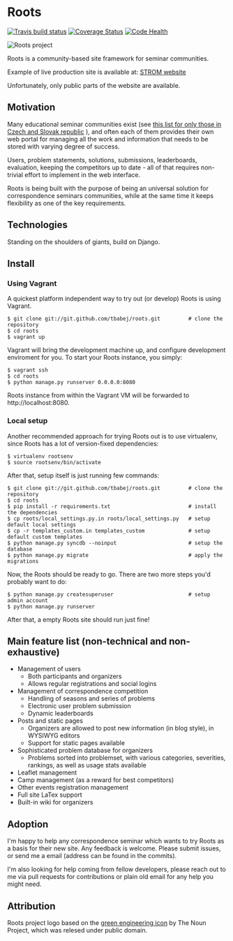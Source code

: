 Roots
=====

[![Travis build status](https://travis-ci.org/tbabej/roots.svg?branch=master)](https://travis-ci.org/tbabej/roots)
[![Coverage Status](https://coveralls.io/repos/tbabej/roots/badge.svg?branch=master)](https://coveralls.io/r/tbabej/roots?branch=master)
[![Code Health](https://landscape.io/github/tbabej/roots/master/landscape.svg?style=flat)](https://landscape.io/github/tbabej/roots/master)

![Roots project](https://raw.githubusercontent.com/tbabej/roots/master/base/static/logo.png  "Roots project")

Roots is a community-based site framework for seminar communities.

Example of live production site is available at: [STROM website](https://seminar.strom.sk/)

Unfortunately, only public parts of the website are available.

Motivation
----------

Many educational seminar communities exist (see [this list for only those in Czech and Slovak republic](http://cs.wikipedia.org/wiki/Koresponden%C4%8Dn%C3%AD_semin%C3%A1%C5%99#P.C5.99ehled_semin.C3.A1.C5.99.C5.AF_v.C4.8Detn.C4.9B_t.C3.A9mat) ), and often each of them provides their own web portal for managing all the work and information that needs to be stored with varying degree of success.

Users, problem statements, solutions, submissions, leaderboards, evaluation, keeping the competitors up to date - all of that requires non-trivial effort to implement in the web interface.

Roots is being built with the purpose of being an universal solution for correspondence seminars communities, while at the same time it keeps flexibility as one of the key requirements.

Technologies
------------

Standing on the shoulders of giants, build on Django.

Install
-------

### Using Vagrant

A quickest platform independent way to try out (or develop) Roots is using
Vagrant.

    $ git clone git://git.github.com/tbabej/roots.git         # clone the repository
    $ cd roots
    $ vagrant up

Vagrant will bring the development machine up, and configure development
enviroment for you. To start your Roots instance, you simply:

    $ vagrant ssh
    $ cd roots
    $ python manage.py runserver 0.0.0.0:8080

Roots instance from within the Vagrant VM will be forwarded
to http://localhost:8080.

### Local setup

Another recommended approach for trying Roots out is to use virtualenv,
since Roots has a lot of version-fixed dependencies:

    $ virtualenv rootsenv
    $ source rootsenv/bin/activate

After that, setup itself is just running few commands:

    $ git clone git://git.github.com/tbabej/roots.git         # clone the repository
    $ cd roots
    $ pip install -r requirements.txt                         # install the dependencies
    $ cp roots/local_settings.py.in roots/local_settings.py   # setup default local settings
    $ cp -r templates_custom.in templates_custom              # setup default custom templates
    $ python manage.py syncdb --noinput                       # setup the database
    $ python manage.py migrate                                # apply the migrations

Now, the Roots should be ready to go. There are two more steps you'd probably want to do:

    $ python manage.py createsuperuser                        # setup admin account
    $ python manage.py runserver

After that, a empty Roots site should run just fine!


Main feature list (non-technical and non-exhaustive)
----------------------------------------------------

* Management of users
  * Both participants and organizers
  * Allows regular registrations and social logins
* Management of correspondence competition
  * Handling of seasons and series of problems
  * Electronic user problem submission
  * Dynamic leaderboards
* Posts and static pages
  * Organizers are allowed to post new information (in blog style), in WYSIWYG editors
  * Support for static pages available
* Sophisticated problem database for organizers
  * Problems sorted into problemset, with various categories, severities, rankings, as well as usage stats available
* Leaflet management
* Camp management (as a reward for best competitors)
* Other events registration management
* Full site LaTex support
* Built-in wiki for organizers

Adoption
--------

I'm happy to help any correspondence seminar which wants to try Roots as a basis for their new site. Any feedback is welcome. Please submit issues, or send me a email (address can be found in the commits).

I'm also looking for help coming from fellow developers, please reach out to me via pull requests for contributions or plain old email for any help you might need.

Attribution
-----------

Roots project logo based on the [green engineering icon](http://thenounproject.com/term/green-engineering/12323/) by The Noun Project, which was relesed under public domain.
